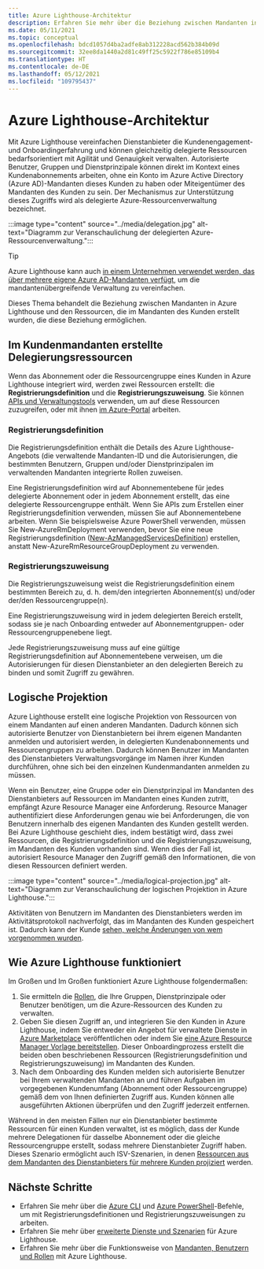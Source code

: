 ```yaml
---
title: Azure Lighthouse-Architektur
description: Erfahren Sie mehr über die Beziehung zwischen Mandanten in Azure Lighthouse und den Ressourcen, die im Mandanten des Kunden erstellt wurden, die diese Beziehung ermöglichen.
ms.date: 05/11/2021
ms.topic: conceptual
ms.openlocfilehash: bdcd1057d4ba2adfe8ab312228acd562b384b09d
ms.sourcegitcommit: 32ee8da1440a2d81c49ff25c5922f786e85109b4
ms.translationtype: HT
ms.contentlocale: de-DE
ms.lasthandoff: 05/12/2021
ms.locfileid: "109795437"
---
```

# <a name="azure-lighthouse-architecture"></a>Azure Lighthouse-Architektur

Mit Azure Lighthouse vereinfachen Dienstanbieter die Kundenengagement- und Onboardingerfahrung und können gleichzeitig delegierte Ressourcen bedarfsorientiert mit Agilität und Genauigkeit verwalten. Autorisierte Benutzer, Gruppen und Dienstprinzipale können direkt im Kontext eines Kundenabonnements arbeiten, ohne ein Konto im Azure Active Directory (Azure AD)-Mandanten dieses Kunden zu haben oder Miteigentümer des Mandanten des Kunden zu sein. Der Mechanismus zur Unterstützung dieses Zugriffs wird als delegierte Azure-Ressourcenverwaltung bezeichnet.

:::image type="content" source="../media/delegation.jpg" alt-text="Diagramm zur Veranschaulichung der delegierten Azure-Ressourcenverwaltung.":::

> [!TIP]
> Azure Lighthouse kann auch [in einem Unternehmen verwendet werden, das über mehrere eigene Azure AD-Mandanten verfügt](enterprise.md), um die mandantenübergreifende Verwaltung zu vereinfachen.

Dieses Thema behandelt die Beziehung zwischen Mandanten in Azure Lighthouse und den Ressourcen, die im Mandanten des Kunden erstellt wurden, die diese Beziehung ermöglichen.

## <a name="delegation-resources-created-in-the-customer-tenant"></a>Im Kundenmandanten erstellte Delegierungsressourcen

Wenn das Abonnement oder die Ressourcengruppe eines Kunden in Azure Lighthouse integriert wird, werden zwei Ressourcen erstellt: die **Registrierungsdefinition** und die **Registrierungszuweisung**. Sie können [APIs und Verwaltungstools](cross-tenant-management-experience.md#apis-and-management-tool-support) verwenden, um auf diese Ressourcen zuzugreifen, oder mit ihnen [im Azure-Portal](../how-to/view-manage-customers.md) arbeiten.

### <a name="registration-definition"></a>Registrierungsdefinition

Die Registrierungsdefinition enthält die Details des Azure Lighthouse-Angebots (die verwaltende Mandanten-ID und die Autorisierungen, die bestimmten Benutzern, Gruppen und/oder Dienstprinzipalen im verwaltenden Mandanten integrierte Rollen zuweisen.

Eine Registrierungsdefinition wird auf Abonnementebene für jedes delegierte Abonnement oder in jedem Abonnement erstellt, das eine delegierte Ressourcengruppe enthält. Wenn Sie APIs zum Erstellen einer Registrierungsdefinition verwenden, müssen Sie auf Abonnementebene arbeiten. Wenn Sie beispielsweise Azure PowerShell verwenden, müssen Sie New-AzureRmDeployment verwenden, bevor Sie eine neue Registrierungsdefinition ([New-AzManagedServicesDefinition](/powershell/module/az.managedservices/new-azmanagedservicesdefinition)) erstellen, anstatt New-AzureRmResourceGroupDeployment zu verwenden.

### <a name="registration-assignment"></a>Registrierungszuweisung

Die Registrierungszuweisung weist die Registrierungsdefinition einem bestimmten Bereich zu, d. h. dem/den integrierten Abonnement(s) und/oder der/den Ressourcengruppe(n).

Eine Registrierungszuweisung wird in jedem delegierten Bereich erstellt, sodass sie je nach Onboarding entweder auf Abonnementgruppen- oder Ressourcengruppenebene liegt.

Jede Registrierungszuweisung muss auf eine gültige Registrierungsdefinition auf Abonnementebene verweisen, um die Autorisierungen für diesen Dienstanbieter an den delegierten Bereich zu binden und somit Zugriff zu gewähren.

## <a name="logical-projection"></a>Logische Projektion

Azure Lighthouse erstellt eine logische Projektion von Ressourcen von einem Mandanten auf einen anderen Mandanten. Dadurch können sich autorisierte Benutzer von Dienstanbietern bei ihrem eigenen Mandanten anmelden und autorisiert werden, in delegierten Kundenabonnements und Ressourcengruppen zu arbeiten. Dadurch können Benutzer im Mandanten des Dienstanbieters Verwaltungsvorgänge im Namen ihrer Kunden durchführen, ohne sich bei den einzelnen Kundenmandanten anmelden zu müssen.

Wenn ein Benutzer, eine Gruppe oder ein Dienstprinzipal im Mandanten des Dienstanbieters auf Ressourcen im Mandanten eines Kunden zutritt, empfängt Azure Resource Manager eine Anforderung. Resource Manager authentifiziert diese Anforderungen genau wie bei Anforderungen, die von Benutzern innerhalb des eigenen Mandanten des Kunden gestellt werden. Bei Azure Lighthouse geschieht dies, indem bestätigt wird, dass zwei Ressourcen, die Registrierungsdefinition und die Registrierungszuweisung, im Mandanten des Kunden vorhanden sind. Wenn dies der Fall ist, autorisiert Resource Manager den Zugriff gemäß den Informationen, die von diesen Ressourcen definiert werden.

:::image type="content" source="../media/logical-projection.jpg" alt-text="Diagramm zur Veranschaulichung der logischen Projektion in Azure Lighthouse.":::

Aktivitäten von Benutzern im Mandanten des Dienstanbieters werden im Aktivitätsprotokoll nachverfolgt, das im Mandanten des Kunden gespeichert ist. Dadurch kann der Kunde [sehen, welche Änderungen von wem vorgenommen wurden](../how-to/view-service-provider-activity.md).

## <a name="how-azure-lighthouse-works"></a>Wie Azure Lighthouse funktioniert

Im Großen und Im Großen funktioniert Azure Lighthouse folgendermaßen:

1. Sie ermitteln die [Rollen](tenants-users-roles.md#role-support-for-azure-lighthouse), die Ihre Gruppen, Dienstprinzipale oder Benutzer benötigen, um die Azure-Ressourcen des Kunden zu verwalten.
2. Geben Sie diesen Zugriff an, und integrieren Sie den Kunden in Azure Lighthouse, indem Sie entweder ein Angebot für verwaltete Dienste in [Azure Marketplace](../how-to/publish-managed-services-offers.md) veröffentlichen oder indem Sie [eine Azure Resource Manager Vorlage bereitstellen](../how-to/onboard-customer.md). Dieser Onboardingprozess erstellt die beiden oben beschriebenen Ressourcen (Registrierungsdefinition und Registrierungszuweisung) im Mandanten des Kunden.
3. Nach dem Onboarding des Kunden melden sich autorisierte Benutzer bei Ihrem verwaltenden Mandanten an und führen Aufgaben im vorgegebenen Kundenumfang (Abonnement oder Ressourcengruppe) gemäß dem von Ihnen definierten Zugriff aus. Kunden können alle ausgeführten Aktionen überprüfen und den Zugriff jederzeit entfernen.

Während in den meisten Fällen nur ein Dienstanbieter bestimmte Ressourcen für einen Kunden verwaltet, ist es möglich, dass der Kunde mehrere Delegationen für dasselbe Abonnement oder die gleiche Ressourcengruppe erstellt, sodass mehrere Dienstanbieter Zugriff haben. Dieses Szenario ermöglicht auch ISV-Szenarien, in denen [Ressourcen aus dem Mandanten des Dienstanbieters für mehrere Kunden projiziert](isv-scenarios.md#saas-based-multi-tenant-offerings) werden.

## <a name="next-steps"></a>Nächste Schritte

- Erfahren Sie mehr über die [Azure CLI](/cli/azure/managedservices/assignment) und [Azure PowerShell](/powershell/module/az.managedservices/new-azmanagedservicesdefinition)-Befehle, um mit Registrierungsdefinitionen und Registrierungszuweisungen zu arbeiten.
- Erfahren Sie mehr über [erweiterte Dienste und Szenarien](cross-tenant-management-experience.md#enhanced-services-and-scenarios) für Azure Lighthouse.
- Erfahren Sie mehr über die Funktionsweise von [Mandanten, Benutzern und Rollen](tenants-users-roles.md) mit Azure Lighthouse.
